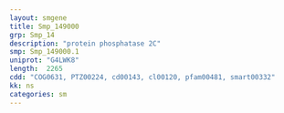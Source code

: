 ```yaml
---
layout: smgene
title: Smp_149000
grp: Smp_14
description: "protein phosphatase 2C"
smp: Smp_149000.1
uniprot: "G4LWK8"
length:  2265
cdd: "COG0631, PTZ00224, cd00143, cl00120, pfam00481, smart00332"
kk: ns
categories: sm
---
```

